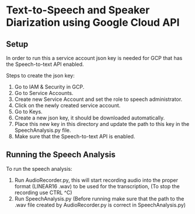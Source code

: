 # Text-to-Speech and Speaker Diarization using Google Cloud API
## Setup
In order to run this a service account json key is needed for GCP that has the Speech-to-text API enabled.

Steps to create the json key:
1. Go to IAM & Security in GCP.
2. Go to Service Accounts.
3. Create new Service Account and set the role to speech administrator.
4. Click on the newly created service account.
5. Go to Keys.
6. Create a new json key, it should be downloaded automatically.
7. Place this new key in this directory and update the path to this key in the SpeechAnalysis.py file.
8. Make sure that the Speech-to-text API is enabled.

## Running the Speech Analysis

To run the speech analysis:
1. Run AudioRecorder.py, this will start recording audio into the proper format (LINEAR16 .wav) to be used for the transcription, (To stop the recording use CTRL ^C)
2. Run SpeechAnalysis.py (Before running make sure that the path to the .wav file created by AudioRecorder.py is correct in SpeechAnalysis.py)